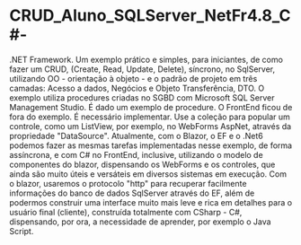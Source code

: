 # CRUD_Aluno_SQLServer_NetFr4.8_C#-
.NET Framework. Um exemplo prático e simples, para iniciantes, de como fazer um CRUD, (Create, Read, Update, Delete), síncrono, no SqlServer, utilizando OO - orientação à objeto - e o padrão de projeto em três camadas: Acesso a dados, Negócios e Objeto Transferência, DTO. O exemplo utiliza procedures criadas no SGBD com Microsoft SQL Server Management Studio. É dado um exemplo de procedure. O FrontEnd ficou de fora do exemplo. É necessário implementar. Use a coleção para popular um controle, como um ListView, por exemplo, no WebForms AspNet, através da propriedade "DataSource". Atualmente, com o Blazor, o EF e o .Net6 podemos fazer as mesmas tarefas implementadas nesse exemplo, de forma assíncrona, e com C# no FrontEnd, inclusive, utilizando o modelo de componentes do blazor, dispensando os WebForms e os controles, que ainda são muito úteis e versáteis em diversos sistemas em execução. Com o blazor, usaremos o protocolo "http" para recuperar facilmente informações do banco de dados SqlServer através do EF, além de podermos construir uma interface muito mais leve e rica em detalhes para o usuário final (cliente), construída totalmente com CSharp - C#, dispensando, por ora, a necessidade de aprender, por exemplo o Java Script.
